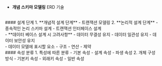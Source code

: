 
- **개념 스키마 모델링**
	ERD 기술
<br>
#### 설계 단계
1. **개념적 설계 단계**
	- 트랜잭션 모델링
2. **논리적 설계 단계**
	- 종속적인 논리 스키마 설계
	- 트랜잭션 인터페이스 설계
<br>
- **데이터 베이스 설계 시 고려사항**
	- 데이터 무결성 유지
	- 데이터 일관성 유지
	- 데이터 보안성 유지
<br>
- 데이터 모델에 표시할 요소
	- 구조
	- 연산
	- 제약
<br>
#### 속성 분류
1. 특성에 따른 분류
	- 기본 속성
	- 설계 속성
	- 파생 속성
2. 개체 구성 방식
	- 기본키 속성
	- 외래키 속성
	- 일반 속성
<br>
